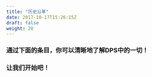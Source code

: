 ```yaml
---
title: "历史沿革"
date: 2017-10-17T15:26:15Z
draft: false
weight: 20
---
```


### 通过下面的条目，你可以清晰地了解DPS中的一切！
### 让我们开始吧！